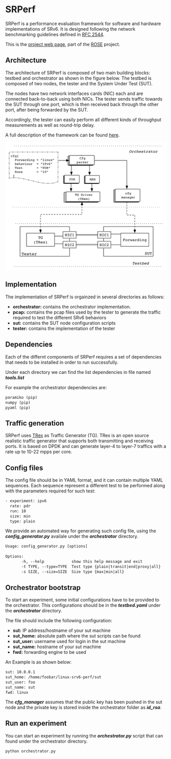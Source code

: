 # SRPerf

SRPerf is a performance evaluation framework for software and hardware implementations of SRv6. It is designed following the network benchmarking guidelines defined in [RFC 2544](https://tools.ietf.org/html/rfc2544).

This is the [project web page](https://srouting.github.io/SRPerf/), part of the [ROSE](https://netgroup.github.io/rose/) project.

## Architecture ##
The architecture of SRPerf is composed of two main building blocks: testbed and orchestrator as shown in the figure below. The testbed is composed of two nodes, the tester and the System Under Test (SUT).

The nodes have two network interfaces cards (NIC) each and are connected back-to-back using both NICs. The tester sends traffic towards the SUT through one port, which is then received back through the other port, after being forwarded by the SUT.

Accordingly, the tester can easily perform all different kinds of throughput measurements as well as round-trip delay. 

A full description of the framework can be found [here](https://arxiv.org/pdf/2001.06182). 

![](./framework.png)

## Implementation ##

The implementation of SRPerf is orgainzed in several directories as follows: 
- **orchestrator:** contains the orchestrator implementation.
- **pcap:** contains the pcap files used by the tester to generate the traffic required to test the different SRv6 behaviors
- **sut:** contains the SUT node configuration scripts
- **tester:** contains the implementation of the tester

## Dependencies ##

Each of the differnt components of SRPerf requires a set of dependencies that needs to be installed in order to run successfully. 

Under each directory we can find the list dependencies in file named ***tools.list***

For example the orchestrator dependencies are:

```
paramiko (pip)
numpy (pip)
pyaml (pip)
```

## Traffic generation ##
SRPerf uses [TRex](https://trex-tgn.cisco.com/) as Traffic Generator (TG). TRex is an open source realistic traffic generator that supports both transmitting and receiving ports. It is based on DPDK and can generate layer-4 to layer-7 traffics with a rate up to 10-22 mpps per core.

## Config files ##

The config file should be in YAML format, and it can contain multiple YAML sequences. Each sequence represent a different test to be performed along with the parameters required for such test:

```
- experiment: ipv6
  rate: pdr
  run: 10
  size: min
  type: plain
```

We provide an automated way for generating such config file, using the ***config_generator.py*** availale under the ***orchestrator*** directory. 

```
Usage: config_generator.py [options]

Options:
       -h, --help            show this help message and exit
       -t TYPE, --type=TYPE  Test type {plain|transit|end|proxy|all}
       -s SIZE, --size=SIZE  Size type {max|min|all} 
```

## Orchestrator bootstrap ##

To start an experiment, some initial configurations have to be provided to the orchestrator. This configurations should be in the ***testbed.yaml*** under the ***orchestrator*** directory. 

The file should include the following configuration: 

- **sut:** IP address/hostname of your sut machine
- **sut_home:** absolute path where the sut scripts can be found 
- **sut_user:** username used for login in the sut machine
- **sut_name:** hostname of your sut machine
- **fwd:** forwarding engine to be used

An Example is as shown below: 

```
sut: 10.0.0.1
sut_home: /home/foobar/linux-srv6-perf/sut
sut_user: foo
sut_name: sut
fwd: linux
```

The ***cfg_manager*** assumes that the public key has been pushed in the sut node and the private key is stored inside the orchestrator folder as ***id_rsa***.
    
## Run an experiment ##

You can start an experiment by running the ***orchestrator.py*** script that can found under the orchestrator directory.
```
python orchestrator.py
```
